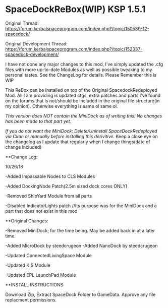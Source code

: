 # SpaceDockReBox(WIP) KSP 1.5.1

Original Thread: https://forum.kerbalspaceprogram.com/index.php?/topic/150589-12-spacedock/

Original Development Thread: https://forum.kerbalspaceprogram.com/index.php?/topic/152337-spacedock-development/

I have not done any major changes to this mod, I've simply updated the .cfg files with more up-to-date Modules as well as possible tweaking to my personal tastes. See the ChangeLog for details. Please Remember this is WIP

This ReBox can be Installed on top of the Original SpacedockRedeployed Mod. All I am providing is updated cfgs, extra patches and parts I've found on the forums that is not/should be included in the original file structure(in my opinion). Otherwise everything is same ol same ol.

*This version does NOT contain the MiniDock as of writing this! No changes has been made to that part yet.*

*If you do not want the MiniDock: Delete/Uninstall SpaceDockRedeployed via Ckan or manually before installing this derivitive.*
Keep a close eye on the changelog as I update that regularly when I change things(date of change included)

**Change Log:

10/26/18

-Added Impassable Nodes to CLS Modules

-Added DockingNode Patch(2.5m sized dock cores ONLY)

-Removed ShipYard Module from all parts

-Disabled IndicatorLights patch //Its purpose was for the MiniDock and a part that does not exist in this mod

**Original Changes:

-Removed MiniDock; for the time being. May be added back in at a later time.

-Added MicroDock by steedcrugeon
-Added NanoDock by steedcrugeon

-Updated ConnectedLivingSpace Module

-Updated KIS Module

-Updated EPL LaunchPad Module


**INSTALL INSTRUCTIONS:

Download Zip, Extract SpaceDock Folder to GameData. Approve any file replacment permissions.


